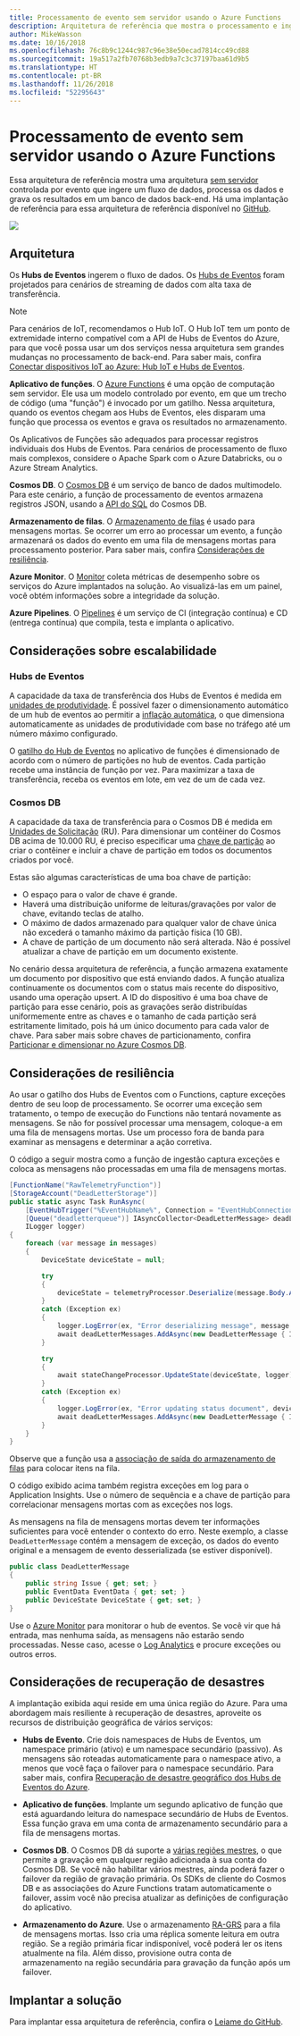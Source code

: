 ```yaml
---
title: Processamento de evento sem servidor usando o Azure Functions
description: Arquitetura de referência que mostra o processamento e ingestão de eventos sem servidor
author: MikeWasson
ms.date: 10/16/2018
ms.openlocfilehash: 76c8b9c1244c987c96e38e50ecad7814cc49cd88
ms.sourcegitcommit: 19a517a2fb70768b3edb9a7c3c37197baa61d9b5
ms.translationtype: HT
ms.contentlocale: pt-BR
ms.lasthandoff: 11/26/2018
ms.locfileid: "52295643"
---
```

# <a name="serverless-event-processing-using-azure-functions"></a>Processamento de evento sem servidor usando o Azure Functions

Essa arquitetura de referência mostra uma arquitetura [sem servidor](https://azure.microsoft.com/solutions/serverless/) controlada por evento que ingere um fluxo de dados, processa os dados e grava os resultados em um banco de dados back-end. Há uma implantação de referência para essa arquitetura de referência disponível no [GitHub][github].

![](./_images/serverless-event-processing.png)

## <a name="architecture"></a>Arquitetura

Os **Hubs de Eventos** ingerem o fluxo de dados. Os [Hubs de Eventos][eh] foram projetados para cenários de streaming de dados com alta taxa de transferência.

> [!NOTE]
> Para cenários de IoT, recomendamos o Hub IoT. O Hub IoT tem um ponto de extremidade interno compatível com a API de Hubs de Eventos do Azure, para que você possa usar um dos serviços nessa arquitetura sem grandes mudanças no processamento de back-end. Para saber mais, confira [Conectar dispositivos IoT ao Azure: Hub IoT e Hubs de Eventos][iot].

**Aplicativo de funções**. O [Azure Functions][functions] é uma opção de computação sem servidor. Ele usa um modelo controlado por evento, em que um trecho de código (uma "função") é invocado por um gatilho. Nessa arquitetura, quando os eventos chegam aos Hubs de Eventos, eles disparam uma função que processa os eventos e grava os resultados no armazenamento.

Os Aplicativos de Funções são adequados para processar registros individuais dos Hubs de Eventos. Para cenários de processamento de fluxo mais complexos, considere o Apache Spark com o Azure Databricks, ou o Azure Stream Analytics.

**Cosmos DB**. O [Cosmos DB][cosmosdb] é um serviço de banco de dados multimodelo. Para este cenário, a função de processamento de eventos armazena registros JSON, usando a [API do SQL][cosmosdb-sql] do Cosmos DB.

**Armazenamento de filas**. O [Armazenamento de filas][queue] é usado para mensagens mortas. Se ocorrer um erro ao processar um evento, a função armazenará os dados do evento em uma fila de mensagens mortas para processamento posterior. Para saber mais, confira [Considerações de resiliência](#resiliency-considerations).

**Azure Monitor**. O [Monitor][monitor] coleta métricas de desempenho sobre os serviços do Azure implantados na solução. Ao visualizá-las em um painel, você obtém informações sobre a integridade da solução.

**Azure Pipelines**. O [Pipelines][pipelines] é um serviço de CI (integração contínua) e CD (entrega contínua) que compila, testa e implanta o aplicativo.

## <a name="scalability-considerations"></a>Considerações sobre escalabilidade

### <a name="event-hubs"></a>Hubs de Eventos

A capacidade da taxa de transferência dos Hubs de Eventos é medida em [unidades de produtividade][eh-throughput]. É possível fazer o dimensionamento automático de um hub de eventos ao permitir a [inflação automática][eh-autoscale], o que dimensiona automaticamente as unidades de produtividade com base no tráfego até um número máximo configurado.

O [gatilho do Hub de Eventos][eh-trigger] no aplicativo de funções é dimensionado de acordo com o número de partições no hub de eventos. Cada partição recebe uma instância de função por vez. Para maximizar a taxa de transferência, receba os eventos em lote, em vez de um de cada vez.

### <a name="cosmos-db"></a>Cosmos DB

A capacidade da taxa de transferência para o Cosmos DB é medida em [Unidades de Solicitação][ru] (RU). Para dimensionar um contêiner do Cosmos DB acima de 10.000 RU, é preciso especificar uma [chave de partição][partition-key] ao criar o contêiner e incluir a chave de partição em todos os documentos criados por você.

Estas são algumas características de uma boa chave de partição:

- O espaço para o valor de chave é grande. 
- Haverá uma distribuição uniforme de leituras/gravações por valor de chave, evitando teclas de atalho.
- O máximo de dados armazenado para qualquer valor de chave única não excederá o tamanho máximo da partição física (10 GB). 
- A chave de partição de um documento não será alterada. Não é possível atualizar a chave de partição em um documento existente. 

No cenário dessa arquitetura de referência, a função armazena exatamente um documento por dispositivo que está enviando dados. A função atualiza continuamente os documentos com o status mais recente do dispositivo, usando uma operação upsert. A ID do dispositivo é uma boa chave de partição para esse cenário, pois as gravações serão distribuídas uniformemente entre as chaves e o tamanho de cada partição será estritamente limitado, pois há um único documento para cada valor de chave. Para saber mais sobre chaves de particionamento, confira [Particionar e dimensionar no Azure Cosmos DB][cosmosdb-scale].

## <a name="resiliency-considerations"></a>Considerações de resiliência

Ao usar o gatilho dos Hubs de Eventos com o Functions, capture exceções dentro de seu loop de processamento. Se ocorrer uma exceção sem tratamento, o tempo de execução do Functions não tentará novamente as mensagens. Se não for possível processar uma mensagem, coloque-a em uma fila de mensagens mortas. Use um processo fora de banda para examinar as mensagens e determinar a ação corretiva. 

O código a seguir mostra como a função de ingestão captura exceções e coloca as mensagens não processadas em uma fila de mensagens mortas.

```csharp
[FunctionName("RawTelemetryFunction")]
[StorageAccount("DeadLetterStorage")]
public static async Task RunAsync(
    [EventHubTrigger("%EventHubName%", Connection = "EventHubConnection", ConsumerGroup ="%EventHubConsumerGroup%")]EventData[] messages,
    [Queue("deadletterqueue")] IAsyncCollector<DeadLetterMessage> deadLetterMessages,
    ILogger logger)
{
    foreach (var message in messages)
    {
        DeviceState deviceState = null;

        try
        {
            deviceState = telemetryProcessor.Deserialize(message.Body.Array, logger);
        }
        catch (Exception ex)
        {
            logger.LogError(ex, "Error deserializing message", message.SystemProperties.PartitionKey, message.SystemProperties.SequenceNumber);
            await deadLetterMessages.AddAsync(new DeadLetterMessage { Issue = ex.Message, EventData = message });
        }

        try
        {
            await stateChangeProcessor.UpdateState(deviceState, logger);
        }
        catch (Exception ex)
        {
            logger.LogError(ex, "Error updating status document", deviceState);
            await deadLetterMessages.AddAsync(new DeadLetterMessage { Issue = ex.Message, EventData = message, DeviceState = deviceState });
        }
    }
}
```

Observe que a função usa a [associação de saída do armazenamento de filas][queue-binding] para colocar itens na fila.

O código exibido acima também registra exceções em log para o Application Insights. Use o número de sequência e a chave de partição para correlacionar mensagens mortas com as exceções nos logs. 

As mensagens na fila de mensagens mortas devem ter informações suficientes para você entender o contexto do erro. Neste exemplo, a classe `DeadLetterMessage` contém a mensagem de exceção, os dados do evento original e a mensagem de evento desserializada (se estiver disponível). 

```csharp
public class DeadLetterMessage
{
    public string Issue { get; set; }
    public EventData EventData { get; set; }
    public DeviceState DeviceState { get; set; }
}
```

Use o [Azure Monitor][monitor] para monitorar o hub de eventos. Se você vir que há entrada, mas nenhuma saída, as mensagens não estarão sendo processadas. Nesse caso, acesse o [Log Analytics][log-analytics] e procure exceções ou outros erros.

## <a name="disaster-recovery-considerations"></a>Considerações de recuperação de desastres

A implantação exibida aqui reside em uma única região do Azure. Para uma abordagem mais resiliente à recuperação de desastres, aproveite os recursos de distribuição geográfica de vários serviços:

- **Hubs de Evento**. Crie dois namespaces de Hubs de Eventos, um namespace primário (ativo) e um namespace secundário (passivo). As mensagens são roteadas automaticamente para o namespace ativo, a menos que você faça o failover para o namespace secundário. Para saber mais, confira [Recuperação de desastre geográfico dos Hubs de Eventos do Azure][eh-dr].

- **Aplicativo de funções**. Implante um segundo aplicativo de função que está aguardando leitura do namespace secundário de Hubs de Eventos. Essa função grava em uma conta de armazenamento secundário para a fila de mensagens mortas.

- **Cosmos DB**. O Cosmos DB dá suporte a [várias regiões mestres][cosmosdb-geo], o que permite a gravação em qualquer região adicionada à sua conta do Cosmos DB. Se você não habilitar vários mestres, ainda poderá fazer o failover da região de gravação primária. Os SDKs de cliente do Cosmos DB e as associações do Azure Functions tratam automaticamente o failover, assim você não precisa atualizar as definições de configuração do aplicativo.

- **Armazenamento do Azure**. Use o armazenamento [RA-GRS][ra-grs] para a fila de mensagens mortas. Isso cria uma réplica somente leitura em outra região. Se a região primária ficar indisponível, você poderá ler os itens atualmente na fila. Além disso, provisione outra conta de armazenamento na região secundária para gravação da função após um failover.

## <a name="deploy-the-solution"></a>Implantar a solução

Para implantar essa arquitetura de referência, confira o [Leiame do GitHub][readme]. 

<!-- links -->

[cosmosdb]: /azure/cosmos-db/introduction
[cosmosdb-geo]: /azure/cosmos-db/distribute-data-globally
[cosmosdb-scale]: /azure/cosmos-db/partition-data
[cosmosdb-sql]: /azure/cosmos-db/sql-api-introduction
[eh]: /azure/event-hubs/
[eh-autoscale]: /azure/event-hubs/event-hubs-auto-inflate
[eh-dr]: /azure/event-hubs/event-hubs-geo-dr
[eh-throughput]: /azure/event-hubs/event-hubs-features#throughput-units
[eh-trigger]: /azure/azure-functions/functions-bindings-event-hubs
[functions]: /azure/azure-functions/functions-overview
[iot]: /azure/iot-hub/iot-hub-compare-event-hubs
[log-analytics]: /azure/log-analytics/log-analytics-queries
[monitor]: /azure/azure-monitor/overview
[partition-key]: /azure/cosmos-db/partition-data
[pipelines]: /azure/devops/pipelines/index
[queue]: /azure/storage/queues/storage-queues-introduction
[queue-binding]: /azure/azure-functions/functions-bindings-storage-queue#output
[ra-grs]: /azure/storage/common/storage-redundancy-grs
[ru]: /azure/cosmos-db/request-units

[github]: https://github.com/mspnp/serverless-reference-implementation
[readme]: https://github.com/mspnp/serverless-reference-implementation/blob/master/README.md
